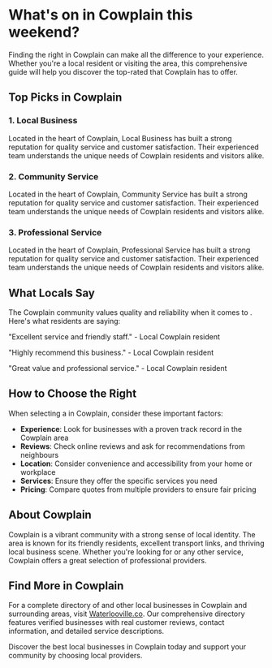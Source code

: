 # What's on in Cowplain this weekend?

Finding the right  in Cowplain can make all the difference to your experience. Whether you're a local resident or visiting the area, this comprehensive guide will help you discover the top-rated  that Cowplain has to offer.

## Top Picks in Cowplain

### 1. Local Business
Located in the heart of Cowplain, Local Business has built a strong reputation for quality service and customer satisfaction. Their experienced team understands the unique needs of Cowplain residents and visitors alike.

### 2. Community Service
Located in the heart of Cowplain, Community Service has built a strong reputation for quality service and customer satisfaction. Their experienced team understands the unique needs of Cowplain residents and visitors alike.

### 3. Professional Service
Located in the heart of Cowplain, Professional Service has built a strong reputation for quality service and customer satisfaction. Their experienced team understands the unique needs of Cowplain residents and visitors alike.

## What Locals Say

The Cowplain community values quality and reliability when it comes to . Here's what residents are saying:

"Excellent service and friendly staff." - Local Cowplain resident

"Highly recommend this business." - Local Cowplain resident

"Great value and professional service." - Local Cowplain resident

## How to Choose the Right 

When selecting a  in Cowplain, consider these important factors:

- **Experience**: Look for businesses with a proven track record in the Cowplain area
- **Reviews**: Check online reviews and ask for recommendations from neighbours
- **Location**: Consider convenience and accessibility from your home or workplace
- **Services**: Ensure they offer the specific services you need
- **Pricing**: Compare quotes from multiple providers to ensure fair pricing

## About Cowplain

Cowplain is a vibrant community with a strong sense of local identity. The area is known for its friendly residents, excellent transport links, and thriving local business scene. Whether you're looking for  or any other service, Cowplain offers a great selection of professional providers.

## Find More  in Cowplain

For a complete directory of  and other local businesses in Cowplain and surrounding areas, visit [Waterlooville.co](https://waterlooville.co). Our comprehensive directory features verified businesses with real customer reviews, contact information, and detailed service descriptions.

Discover the best local businesses in Cowplain today and support your community by choosing local providers.

